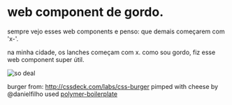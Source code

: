 # web component de gordo.

sempre vejo esses web components e penso: que demais começarem com 'x-'.

na minha cidade, os lanches começam com x. como sou gordo, fiz esse web component super útil.

![so deal](http://media.giphy.com/media/qrwthQPPQrtEk/giphy.gif)

burger from: http://cssdeck.com/labs/css-burger
pimped with cheese by @danielfilho
used [polymer-boilerplate](https://github.com/webcomponents/polymer-boilerplate/)
